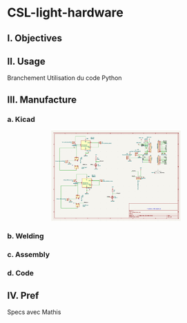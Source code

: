 # CSL-light-hardware


## I. Objectives 



## II. Usage
Branchement 
Utilisation du code Python

## III. Manufacture

### a. Kicad

<p align="center">
<a> <img src="./Images/Kicad Complete Circuit.png" width="300"></a>
</p>

### b. Welding
### c. Assembly
### d. Code



## IV. Pref

Specs avec Mathis
